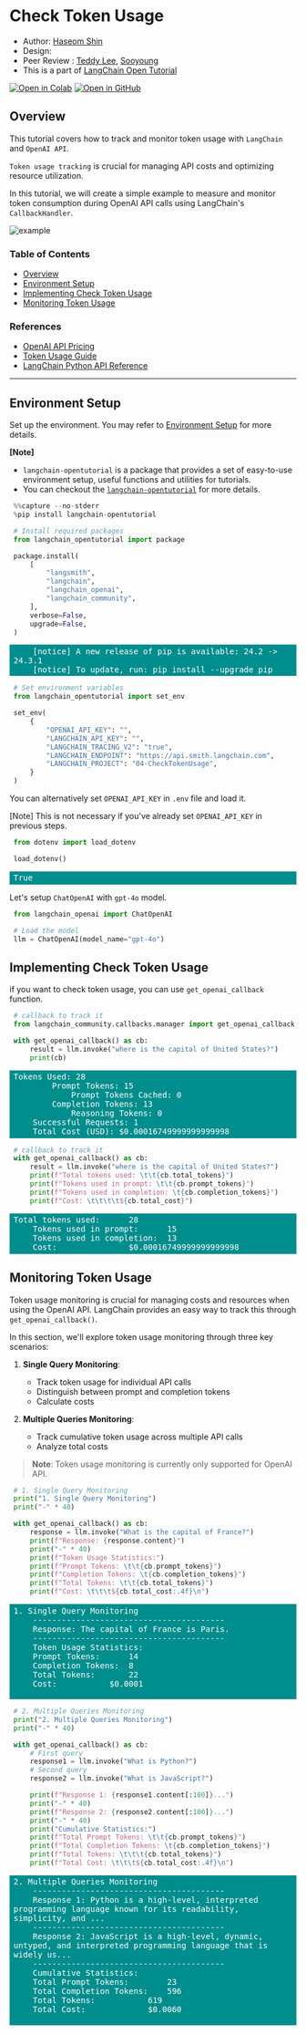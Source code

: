 <style>
.custom {
    background-color: #008d8d;
    color: white;
    padding: 0.25em 0.5em 0.25em 0.5em;
    white-space: pre-wrap;       /* css-3 */
    white-space: -moz-pre-wrap;  /* Mozilla, since 1999 */
    white-space: -pre-wrap;      /* Opera 4-6 */
    white-space: -o-pre-wrap;    /* Opera 7 */
    word-wrap: break-word;
}

pre {
    background-color: #027c7c;
    padding-left: 0.5em;
}

</style>

# Check Token Usage

- Author: [Haseom Shin](https://github.com/IHAGI-c)
- Design: []()
- Peer Review : [Teddy Lee](https://github.com/teddylee777), [Sooyoung](https://github.com/sooyoung-wind)
- This is a part of [LangChain Open Tutorial](https://github.com/LangChain-OpenTutorial/LangChain-OpenTutorial)

[![Open in Colab](https://colab.research.google.com/assets/colab-badge.svg)](https://colab.research.google.com/github/LangChain-OpenTutorial/LangChain-OpenTutorial/blob/main/04-Model/05-CheckTokenUsage.ipynb) [![Open in GitHub](https://img.shields.io/badge/Open%20in%20GitHub-181717?style=flat-square&logo=github&logoColor=white)](https://github.com/LangChain-OpenTutorial/LangChain-OpenTutorial/blob/main/04-Model/05-CheckTokenUsage.ipynb)

## Overview

This tutorial covers how to track and monitor token usage with `LangChain` and `OpenAI API`.

`Token usage tracking` is crucial for managing API costs and optimizing resource utilization.

In this tutorial, we will create a simple example to measure and monitor token consumption during OpenAI API calls using LangChain's `CallbackHandler`.

![example](./img/04-CheckTokenUsage-example-flow-token-usage.png)

### Table of Contents

- [Overview](#overview)
- [Environment Setup](#environment-setup)
- [Implementing Check Token Usage](#implementing-check-token-usage)
- [Monitoring Token Usage](#monitoring-token-usage)

### References

- [OpenAI API Pricing](https://openai.com/api/pricing/)
- [Token Usage Guide](https://help.openai.com/en/articles/4936856-what-are-tokens-and-how-to-count-them)
- [LangChain Python API Reference](https://python.langchain.com/api_reference/community/callbacks/langchain_community.callbacks.manager.get_openai_callback.html)
---

## Environment Setup

Set up the environment. You may refer to [Environment Setup](https://wikidocs.net/257836) for more details.

**[Note]**
- `langchain-opentutorial` is a package that provides a set of easy-to-use environment setup, useful functions and utilities for tutorials. 
- You can checkout the [`langchain-opentutorial`](https://github.com/LangChain-OpenTutorial/langchain-opentutorial-pypi) for more details.

```python
%%capture --no-stderr
%pip install langchain-opentutorial
```

```python
# Install required packages
from langchain_opentutorial import package

package.install(
    [
        "langsmith",
        "langchain",
        "langchain_openai",
        "langchain_community",
    ],
    verbose=False,
    upgrade=False,
)
```

<pre class="custom">
    [notice] A new release of pip is available: 24.2 -> 24.3.1
    [notice] To update, run: pip install --upgrade pip
</pre>

```python
# Set environment variables
from langchain_opentutorial import set_env

set_env(
    {
        "OPENAI_API_KEY": "",
        "LANGCHAIN_API_KEY": "",
        "LANGCHAIN_TRACING_V2": "true",
        "LANGCHAIN_ENDPOINT": "https://api.smith.langchain.com",
        "LANGCHAIN_PROJECT": "04-CheckTokenUsage",
    }
)
```

You can alternatively set `OPENAI_API_KEY` in `.env` file and load it. 

[Note] This is not necessary if you've already set `OPENAI_API_KEY` in previous steps.

```python
from dotenv import load_dotenv

load_dotenv()
```




<pre class="custom">True</pre>



Let's setup `ChatOpenAI` with `gpt-4o` model.

```python
from langchain_openai import ChatOpenAI

# Load the model
llm = ChatOpenAI(model_name="gpt-4o")
```

## Implementing Check Token Usage

if you want to check token usage, you can use `get_openai_callback` function.

```python
# callback to track it
from langchain_community.callbacks.manager import get_openai_callback

with get_openai_callback() as cb:
    result = llm.invoke("where is the capital of United States?")
    print(cb)
```

<pre class="custom">Tokens Used: 28
    	Prompt Tokens: 15
    		Prompt Tokens Cached: 0
    	Completion Tokens: 13
    		Reasoning Tokens: 0
    Successful Requests: 1
    Total Cost (USD): $0.00016749999999999998
</pre>

```python
# callback to track it
with get_openai_callback() as cb:
    result = llm.invoke("where is the capital of United States?")
    print(f"Total tokens used: \t\t{cb.total_tokens}")
    print(f"Tokens used in prompt: \t\t{cb.prompt_tokens}")
    print(f"Tokens used in completion: \t{cb.completion_tokens}")
    print(f"Cost: \t\t\t\t${cb.total_cost}")
```

<pre class="custom">Total tokens used: 		28
    Tokens used in prompt: 		15
    Tokens used in completion: 	13
    Cost: 				$0.00016749999999999998
</pre>

## Monitoring Token Usage

Token usage monitoring is crucial for managing costs and resources when using the OpenAI API. LangChain provides an easy way to track this through `get_openai_callback()`.

In this section, we'll explore token usage monitoring through three key scenarios:

1. **Single Query Monitoring**: 
   - Track token usage for individual API calls
   - Distinguish between prompt and completion tokens
   - Calculate costs

2. **Multiple Queries Monitoring**:
   - Track cumulative token usage across multiple API calls
   - Analyze total costs

> **Note**: Token usage monitoring is currently only supported for OpenAI API.

```python
# 1. Single Query Monitoring
print("1. Single Query Monitoring")
print("-" * 40)

with get_openai_callback() as cb:
    response = llm.invoke("What is the capital of France?")
    print(f"Response: {response.content}")
    print("-" * 40)
    print(f"Token Usage Statistics:")
    print(f"Prompt Tokens: \t\t{cb.prompt_tokens}")
    print(f"Completion Tokens: \t{cb.completion_tokens}")
    print(f"Total Tokens: \t\t{cb.total_tokens}")
    print(f"Cost: \t\t\t${cb.total_cost:.4f}\n")
```

<pre class="custom">1. Single Query Monitoring
    ----------------------------------------
    Response: The capital of France is Paris.
    ----------------------------------------
    Token Usage Statistics:
    Prompt Tokens: 		14
    Completion Tokens: 	8
    Total Tokens: 		22
    Cost: 			$0.0001
    
</pre>

```python
# 2. Multiple Queries Monitoring
print("2. Multiple Queries Monitoring")
print("-" * 40)

with get_openai_callback() as cb:
    # First query
    response1 = llm.invoke("What is Python?")
    # Second query
    response2 = llm.invoke("What is JavaScript?")

    print(f"Response 1: {response1.content[:100]}...")
    print("-" * 40)
    print(f"Response 2: {response2.content[:100]}...")
    print("-" * 40)
    print("Cumulative Statistics:")
    print(f"Total Prompt Tokens: \t\t{cb.prompt_tokens}")
    print(f"Total Completion Tokens: \t{cb.completion_tokens}")
    print(f"Total Tokens: \t\t\t{cb.total_tokens}")
    print(f"Total Cost: \t\t\t${cb.total_cost:.4f}\n")
```

<pre class="custom">2. Multiple Queries Monitoring
    ----------------------------------------
    Response 1: Python is a high-level, interpreted programming language known for its readability, simplicity, and ...
    ----------------------------------------
    Response 2: JavaScript is a high-level, dynamic, untyped, and interpreted programming language that is widely us...
    ----------------------------------------
    Cumulative Statistics:
    Total Prompt Tokens: 		23
    Total Completion Tokens: 	596
    Total Tokens: 			619
    Total Cost: 			$0.0060
    
</pre>
